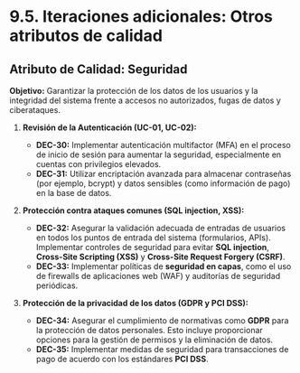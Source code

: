 # 9.5. Iteraciones adicionales: Otros atributos de calidad

## Atributo de Calidad: Seguridad

**Objetivo:** Garantizar la protección de los datos de los usuarios y la integridad del sistema frente a accesos no autorizados, fugas de datos y ciberataques.

1. **Revisión de la Autenticación (UC-01, UC-02):**
   - **DEC-30:** Implementar autenticación multifactor (MFA) en el proceso de inicio de sesión para aumentar la seguridad, especialmente en cuentas con privilegios elevados.
   - **DEC-31:** Utilizar encriptación avanzada para almacenar contraseñas (por ejemplo, bcrypt) y datos sensibles (como información de pago) en la base de datos.
   
2. **Protección contra ataques comunes (SQL injection, XSS):**
   - **DEC-32:** Asegurar la validación adecuada de entradas de usuarios en todos los puntos de entrada del sistema (formularios, APIs). Implementar controles de seguridad para evitar **SQL injection**, **Cross-Site Scripting (XSS)** y **Cross-Site Request Forgery (CSRF)**.
   - **DEC-33:** Implementar políticas de **seguridad en capas**, como el uso de firewalls de aplicaciones web (WAF) y auditorías de seguridad periódicas.
3. **Protección de la privacidad de los datos (GDPR y PCI DSS):**
   - **DEC-34:** Asegurar el cumplimiento de normativas como **GDPR** para la protección de datos personales. Esto incluye proporcionar opciones para la gestión de permisos y la eliminación de datos.
   - **DEC-35:** Implementar medidas de seguridad para transacciones de pago de acuerdo con los estándares **PCI DSS**.
